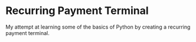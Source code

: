# Recurring Payment Terminal
 My attempt at learning some of the basics of Python by creating a recurring payment terminal. 

